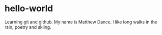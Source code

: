 # hello-world
Learning git and github.
My name is Matthew Dance. I like long walks in the rain, poetry and skiing.
